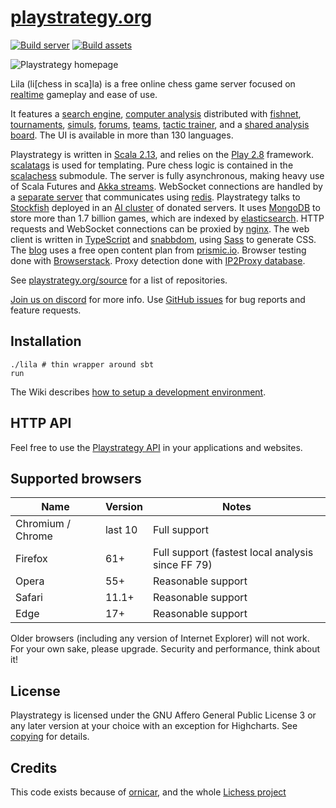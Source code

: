 # [playstrategy.org](https://playstrategy.org)

[![Build server](https://github.com/Mind-Sports-Games/lila/workflows/Build%20server/badge.svg)](https://github.com/Mind-Sports-Games/lila/actions?query=workflow%3A%22Build+server%22)
[![Build assets](https://github.com/Mind-Sports-Games/lila/workflows/Build%20assets/badge.svg)](https://github.com/Mind-Sports-Games/lila/actions?query=workflow%3A%22Build+assets%22)

<img src="https://raw.githubusercontent.com/Mind-Sports-Games/lila/master/public/images/home-bicolor.png" alt="Playstrategy homepage" title="Playstrategy comes with light and dark theme, this screenshot shows both." />

Lila (li[chess in sca]la) is a free online chess game server focused on [realtime](https://playstrategy.org/games) gameplay and ease of use.

It features a [search engine](https://playstrategy.org/games/search),
[computer analysis](https://playstrategy.org/ANYMwuhU) distributed with [fishnet](https://github.com/niklasf/fishnet),
[tournaments](https://playstrategy.org/tournament),
[simuls](https://playstrategy.org/simul),
[forums](https://playstrategy.org/forum),
[teams](https://playstrategy.org/team),
[tactic trainer](https://playstrategy.org/training),
and a [shared analysis board](https://playstrategy.org/study).
The UI is available in more than 130 languages.

Playstrategy is written in [Scala 2.13](https://www.scala-lang.org/),
and relies on the [Play 2.8](https://www.playframework.com/) framework.
[scalatags](https://www.lihaoyi.com/scalatags/) is used for templating.
Pure chess logic is contained in the [scalachess](https://github.com/Mind-Sports-Games/scalachess) submodule.
The server is fully asynchronous, making heavy use of Scala Futures and [Akka streams](https://akka.io).
WebSocket connections are handled by a [separate server](https://github.com/Mind-Sports-Games/lila-ws) that communicates using [redis](https://redis.io/).
Playstrategy talks to [Stockfish](https://stockfishchess.org/) deployed in an [AI cluster](https://github.com/niklasf/fishnet) of donated servers.
It uses [MongoDB](https://mongodb.org) to store more than 1.7 billion games, which are indexed by [elasticsearch](https://github.com/elastic/elasticsearch).
HTTP requests and WebSocket connections can be proxied by [nginx](https://nginx.org).
The web client is written in [TypeScript](https://www.typescriptlang.org/) and [snabbdom](https://github.com/snabbdom/snabbdom), using [Sass](https://sass-lang.com/) to generate CSS.
The [blog](https://playstrategy.org/blog) uses a free open content plan from [prismic.io](https://prismic.io).
Browser testing done with [Browserstack](https://www.browserstack.com).
Proxy detection done with [IP2Proxy database](https://www.ip2location.com/database/ip2proxy).

See [playstrategy.org/source](https://playstrategy.org/source) for a list of repositories.

[Join us on discord](https://discord.gg/hy5jqSs) for more info.
Use [GitHub issues](https://github.com/Mind-Sports-Games/lila/issues) for bug reports and feature requests.

## Installation

```
./lila # thin wrapper around sbt
run
```

The Wiki describes [how to setup a development environment](https://github.com/Mind-Sports-Games/lila/wiki/Lichess-Development-Onboarding).

## HTTP API

Feel free to use the [Playstrategy API](https://playstrategy.org/api) in your applications and websites.

## Supported browsers

| Name              | Version | Notes                                             |
| ----------------- | ------- | ------------------------------------------------- |
| Chromium / Chrome | last 10 | Full support                                      |
| Firefox           | 61+     | Full support (fastest local analysis since FF 79) |
| Opera             | 55+     | Reasonable support                                |
| Safari            | 11.1+   | Reasonable support                                |
| Edge              | 17+     | Reasonable support                                |

Older browsers (including any version of Internet Explorer) will not work.
For your own sake, please upgrade. Security and performance, think about it!

## License

Playstrategy is licensed under the GNU Affero General Public License 3 or any later
version at your choice with an exception for Highcharts. See [copying](https://github.com/Mind-Sports-Games/lila/blob/master/COPYING.md) for
details.

## Credits

This code exists because of [ornicar](https://github.com/ornicar), and the whole [Lichess project](https://github.com/ornicar/lila)
